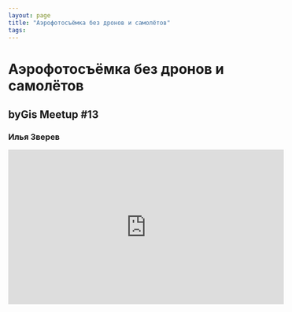 ```yaml
---
layout: page
title: "Аэрофотосъёмка без дронов и самолётов"
tags:
---
```



# Аэрофотосъёмка без дронов и самолётов
## byGis Meetup #13
### Илья Зверев

<iframe width="560" height="315" src="https://www.youtube.com/embed/En0SlwyqEPU" frameborder="0" allow="accelerometer; autoplay; encrypted-media; gyroscope; picture-in-picture" allowfullscreen></iframe>
